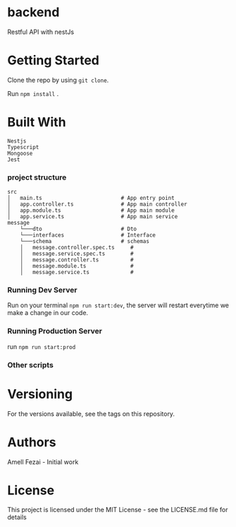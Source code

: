# backend
Restful API with nestJs

# Getting Started

Clone the repo by using `git clone`.

Run `npm install` .
 
# Built With

```
Nestjs 
Typescript
Mongoose
Jest
```

### project structure

```
src
│   main.ts                         # App entry point
│   app.controller.ts               # App main controller
│   app.module.ts                   # App main module
│   app.service.ts                  # App main service
message 
    └───dto                         # Dto
    └───interfaces                  # Interface
    └───schema                      # schemas
    │   message.controller.spec.ts     #
    │   message.service.spec.ts        # 
    │   message.controller.ts          # 
    │   message.module.ts              # 
    │   message.service.ts             # 
```

### Running Dev Server

Run on your terminal `npm run start:dev`, the server will restart everytime we make a change in our code.

### Running Production Server

run `npm run start:prod`

### Other scripts
 
# Versioning
For the versions available, see the tags on this repository.

# Authors
Amell Fezai - Initial work
 
# License
This project is licensed under the MIT License - see the LICENSE.md file for details